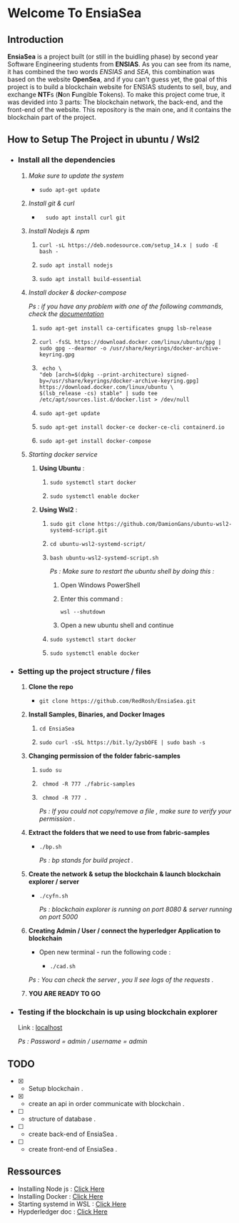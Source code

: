 # Welcome To EnsiaSea

## Introduction

**EnsiaSea** is a project built (or still in the buidling phase) by second year Software Engineering students from __ENSIAS__. As you can see from its name, it has combined the two words _ENSIAS_ and _SEA_, this combination was based on the website **OpenSea**, and if you can't guess yet, the goal of this project is to build a blockchain website for ENSIAS students to sell, buy, and exchange **NTF**s (**N**on **F**ungible **T**okens). To make this project come true, it was devided into 3 parts: The blockchain network, the back-end, and the front-end of the website. This repository is the main one, and it contains the blockchain part of the project.



## How to Setup The Project in ubuntu / Wsl2

- ### Install all the dependencies

  1. _Make sure to update the system_

     - ```
       sudo apt-get update
       ```
  2. _Install git & curl_
     - ```
         sudo apt install curl git
       ```
  3. _Install Nodejs & npm_

     1. ```
        curl -sL https://deb.nodesource.com/setup_14.x | sudo -E bash -
        ```

     2. ```
        sudo apt install nodejs
        ```

     3. ```
        sudo apt install build-essential
        ```

  
  4. _Install docker & docker-compose_

      _Ps : if you have any problem with one of the following commands, check the [documentation](https://docs.docker.com/engine/install/ubuntu/)_

     1. ```
        sudo apt-get install ca-certificates gnupg lsb-release
        ```
     2. ```
        curl -fsSL https://download.docker.com/linux/ubuntu/gpg | sudo gpg --dearmor -o /usr/share/keyrings/docker-archive-keyring.gpg
        ```
     3. ```
         echo \
        "deb [arch=$(dpkg --print-architecture) signed-by=/usr/share/keyrings/docker-archive-keyring.gpg] https://download.docker.com/linux/ubuntu \
        $(lsb_release -cs) stable" | sudo tee /etc/apt/sources.list.d/docker.list > /dev/null
        ```

     4. ```
        sudo apt-get update
        ```

     5. ```
        sudo apt-get install docker-ce docker-ce-cli containerd.io
        ```

     6. ```
        sudo apt-get install docker-compose
        ```

  5. _Starting docker service_

     1. **Using Ubuntu** :

        1. ```
           sudo systemctl start docker
           ```

        2. ```
           sudo systemctl enable docker
           ```

     2. **Using Wsl2** :

        1. ```
           sudo git clone https://github.com/DamionGans/ubuntu-wsl2-systemd-script.git
           ```
        2. ```
           cd ubuntu-wsl2-systemd-script/
           ```

        3. ```
           bash ubuntu-wsl2-systemd-script.sh
           ```

           _Ps : Make sure to restart the ubuntu shell by doing this :_

            1. Open Windows PowerShell
            2. Enter this command :
            
               ```
               wsl --shutdown
               ```
            3. Open a new ubuntu shell and continue

        4. ```
           sudo systemctl start docker
           ```
        5. ```
           sudo systemctl enable docker
           ```

- ### Setting up the project structure / files

  1. **Clone the repo**

     - ```
       git clone https://github.com/RedRosh/EnsiaSea.git
       ```

  2. **Install Samples, Binaries, and Docker Images**

     1. ```
        cd EnsiaSea
        ```
     2. ```
        sudo curl -sSL https://bit.ly/2ysbOFE | sudo bash -s
        ```

     [comment]: <> (_Ps : You Need to run the same command with sudo and without it , the following command may also work_ .)

  3. **Changing permission of the folder fabric-samples**

     1. ```
        sudo su
        ```

     2. ```
         chmod -R 777 ./fabric-samples
        ```
     3. ```
         chmod -R 777 .
        ```
        _Ps : If you could not copy/remove a file , make sure to verify your permission ._

  4. **Extract the folders that we need to use from fabric-samples**

     - ```
       ./bp.sh
       ```
       _Ps : bp stands for build project ._

  5. **Create the network & setup the blockchain & launch blockchain explorer / server**
     - ```
       ./cyfn.sh
       ```
       _Ps : blockchain explorer is running on port 8080 & server running on port 5000_
  6. **Creating Admin / User / connect the hyperledger Application to blockchain**

     - Open new terminal - run the following code :

       - ```
         ./cad.sh
         ```

     _Ps : You can check the server , you ll see logs of the requests ._

  7. **YOU ARE READY TO GO**

- ### Testing if the blockchain is up using blockchain explorer

  Link : [localhost](http://localhost:8080/)

  _Ps : Password = admin / username = admin_

## TODO

- [x] - Setup blockchain .
- [x] - create an api in order communicate with blockchain .
- [ ] - structure of database .
- [ ] - create back-end of EnsiaSea .
- [ ] - create front-end of EnsiaSea .

## Ressources

- Installing Node js : [Click Here](https://linuxize.com/post/how-to-install-node-js-on-ubuntu-20-04/)
- Installing Docker : [Click Here](https://docs.docker.com/engine/install/ubuntu/)
- Starting systemd in WSL : [Click Here](https://github.com/DamionGans/ubuntu-wsl2-systemd-script)
- Hypderledger doc : [Click Here](https://hyperledger-fabric.readthedocs.io/en/release-2.2/install.html)
